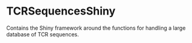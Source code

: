 # TCRSequencesShiny
Contains the Shiny framework around the functions for handling a large database of TCR sequences.
